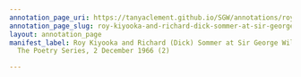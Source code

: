 ```yaml
---
annotation_page_uri: https://tanyaclement.github.io/SGW/annotations/roy-kiyooka-and-richard-dick-sommer-at-sir-george-williams-university-the-poetry-series-2-december-1966-2--canvas-1-toc.json
annotation_page_slug: roy-kiyooka-and-richard-dick-sommer-at-sir-george-williams-university-the-poetry-series-2-december-1966-2--canvas-1-toc
layout: annotation_page
manifest_label: Roy Kiyooka and Richard (Dick) Sommer at Sir George Williams University,
  The Poetry Series, 2 December 1966 (2)

---
```

